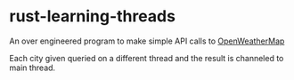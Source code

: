 # rust-learning-threads
An over engineered program to make simple API calls to [OpenWeatherMap](https://openweathermap.org)

Each city given queried on a different thread and the result is channeled to main thread.
